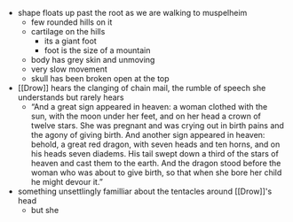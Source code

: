 - shape floats up past the root as we are walking to muspelheim
    -  few rounded hills on it
    - cartilage on the hills
        - its a giant foot
        - foot is the size of a mountain
    - body has grey skin and unmoving
    - very slow movement
    - skull has been broken open at the top
- [[Drow]] hears the clanging of chain mail, the rumble of speech she understands but rarely hears
    - “And a great sign appeared in heaven: a woman clothed with the sun, with the moon under her feet, and on her head a crown of twelve stars. She was pregnant and was crying out in birth pains and the agony of giving birth. And another sign appeared in heaven: behold, a great red dragon, with seven heads and ten horns, and on his heads seven diadems. His tail swept down a third of the stars of heaven and cast them to the earth. And the dragon stood before the woman who was about to give birth, so that when she bore her child he might devour it.”
- something unsettlingly familliar about the tentacles around [[Drow]]'s head 
    - but she

